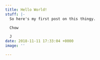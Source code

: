 ```yaml
---
title: Hello World!
stuff: |-
  So here's my first post on this thingy.

  Chow

  J
date: 2018-11-11 17:33:04 +0000
image: ''

---
```

